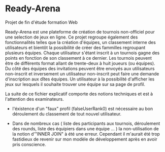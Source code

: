 # Ready-Arena
Projet de fin d'étude formation Web

Ready-Arena est une plateforme de création de tournois non-officiel pour une selection de jeux en ligne.
Ce projet regroupe également des fonctionnalités telles que la création d'équipes, un classement interne des utilisateurs et bientôt la possibilité de créer des fammilles regroupant plusieurs équipes.
Chaque utilisateur s'étant inscrit à un tournois gagne des points en fonction de son classement à ce dernier.
Les tournois peuvent être de différents format allant de trente-deux à huit joueurs (ou équipes).
Du côté des équipes des invitations peuvent être envoyés aux utilisateurs non-inscrit et inversement un utilisateur non-inscrit peut faire une demande d'inscription aux dîtes équipes.
Un utilisateur à la possibilité d'afficher les jeux sur lesquels il souhaite trouver une équipe sur sa page de profil.

La suite de ce fichier explicatif comporte des notions techniques et est à l'attention des examinateurs.

- l'éxistence d'un "faux" profil (falseUserRank0) est nécessaire au bon déroulement du classement de tout nouvel utilisateur.

- Dans de nombreux cas ( liste des participants aux tournois, déroulement des rounds, liste des équipiers dans une équipe ... )
la non-utilisation de la notion d'"INNER JOIN" à été une erreur. Cependant il m'aurait été trop fastidieux de revenir sur mon modèle
de développement après en avoir pris conscience.
